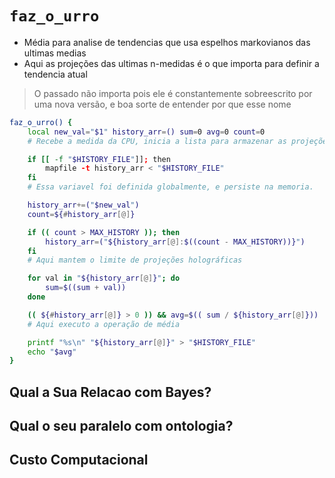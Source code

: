 # `faz_o_urro`
- Média para analise de tendencias que usa espelhos markovianos das ultimas medias
- Aqui as projeções das ultimas n-medidas é o que importa para definir a tendencia atual
> O passado não importa pois ele é constantemente sobreescrito por uma nova versão, e boa sorte de entender por que esse nome
```bash
faz_o_urro() {
    local new_val="$1" history_arr=() sum=0 avg=0 count=0
    # Recebe a medida da CPU, inicia a lista para armazenar as projeções holográficas e inicializa os parametros para média

    if [[ -f "$HISTORY_FILE"]]; then
        mapfile -t history_arr < "$HISTORY_FILE"
    fi
    # Essa variavel foi definida globalmente, e persiste na memoria.

    history_arr+=("$new_val")
    count=${#history_arr[@]}

    if (( count > MAX_HISTORY )); then
        history_arr=("${history_arr[@]:$((count - MAX_HISTORY))}")
    fi
    # Aqui mantem o limite de projeções holográficas

    for val in "${history_arr[@]}"; do
        sum=$((sum + val))
    done

    (( ${#history_arr[@]} > 0 )) && avg=$(( sum / ${history_arr[@]}))
    # Aqui executo a operação de média

    printf "%s\n" "${history_arr[@]}" > "$HISTORY_FILE"
    echo "$avg"
}
```

## Qual a Sua Relacao com Bayes?

## Qual o seu paralelo com ontologia?

## Custo Computacional
